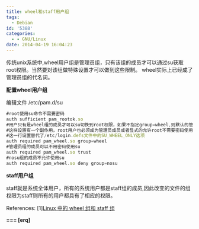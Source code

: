 ```yaml
---
title: wheel和staff用户组
tags:
  - Debian
id: '5388'
categories:
  - - GNU/Linux
date: 2014-04-19 16:04:23
---
```



<!-- more -->
传统unix系统中,wheel用户组是管理员组，只有该组的成员才可以通过su获取root权限。当然要对该组做特殊设置才可以做到这些限制。
wheel实际上已经成了管理员组的代名词。

**配置wheel用户组**

编辑文件
/etc/pam.d/su

```js
#root使用su命令不需要密码
auth sufficient pam_rootok.so
#用户只有是wheel组的成员才可以su切换到root权限，如果不指定group=wheel,则默认的管理员组为root。
#这样设置有一个副作用，root用户也必须成为管理员成员或者显式的允许root不需要密码使用su
#这一行设置替代了/etc/login.defs文件中的SU_WHEEL_ONLY选项
auth required pam_wheel.so group=wheel
#管理员组的成员可以不用密码使用su
auth required pam_wheel.so trust
#nosu组的成员不允许使用su
auth required pam_wheel.so deny group=nosu
```

**staff用户组**

staff就是系统全体用户，所有的系统用户都是staff组的成员,因此改变的文件的组权限为staff则所有的用户都具有了相应的权限。

References:
\[1\][Linux 中的 wheel 组和 staff 组](http://www.cnblogs.com/jan5/p/3359421.html)

**\===
\[erq\]**